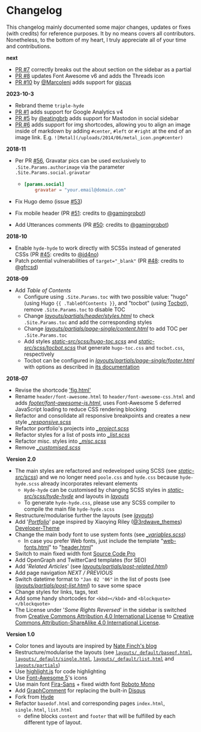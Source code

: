 # Changelog

This changelog mainly documented some major changes, updates or fixes (with credits) for reference purposes. It by no means covers all contributors. Nonetheless, to the bottom of my heart, I truly appreciate all of your time and contributions.

__next__

* [PR #7](https://github.com/derme302/triple-hyde/pull/7) correctly breaks out the about section on the sidebar as a partial
* [PR #8](https://github.com/derme302/triple-hyde/pull/8) updates Font Awesome v6 and adds the Threads icon
* [PR #10](https://github.com/derme302/triple-hyde/pull/10) by [@MarcoIeni](https://github.com/MarcoIeni) adds support for [giscus](https://giscus.app/)


__2023-10-3__

* Rebrand theme `triple-hyde`
* [PR #1](https://github.com/derme302/triple-hyde/pull/1) adds support for Google Analytics v4
* [PR #5](https://github.com/derme302/triple-hyde/pull/5) by [@eatingbrb](https://github.com/eatingbrb) adds support for Mastodon in social sidebar
* [PR #6](https://github.com/derme302/triple-hyde/pull/6) adds support for img shortcodes, allowing you to align an image inside of markdown by adding `#center`, `#left` or `#right` at the end of an image link. E.g. `![Metal](/uploads/2014/06/metal_icon.png#center)`

__2018-11__

* Per PR [#56](https://github.com/htr3n/hyde-hyde/commit/5ed13e17400bbc09a342b60fd50cd9fe3e6f1525), Gravatar pics can be used exclusively to `.Site.Params.authorimage` via the parameter `.Site.Params.social.gravatar`

  * ```toml
    [params.social]
    	gravatar = "your.email@domain.com"
    ```

* Fix Hugo demo (issue [#53](https://github.com/htr3n/hyde-hyde/issues/53))

* Fix mobile header (PR [#51](https://github.com/htr3n/hyde-hyde/pull/51): credits to [@gamingrobot](https://github.com/gamingrobot))

* Add Utterances comments (PR [#50](https://github.com/htr3n/hyde-hyde/pull/50): credits to [@gamingrobot](https://github.com/gamingrobot))

__2018-10__

* Enable `hyde-hyde` to work directly with SCSSs instead of generated CSSs (PR [#45](https://github.com/htr3n/hyde-hyde/pull/45): credits to [@jd4no](https://github.com/jd4no))
* Patch potential vulnerabilities of `target="_blank"` (PR [#48](https://github.com/htr3n/hyde-hyde/pull/48): credits to [@gfrcsd](https://github.com/gfrcsd))

__2018-09__

* Add _Table of Contents_ 
  * Configure using `.Site.Params.toc` with two possible value: "hugo" (using Hugo `{{ .TableOfContents }}`, and "tocbot" (using [Tocbot](https://tscanlin.github.io/tocbot/)), remove `.Site.Params.toc` to disable TOC
  * Change [_layouts/partials/header/styles.html_](https://github.com/htr3n/hyde-hyde/blob/master/layouts/partials/header/styles.html) to check `.Site.Params.toc` and add the corresponding styles
  * Change [_layouts/partials/page-single/content.html_](https://github.com/htr3n/hyde-hyde/blob/master/layouts/partials/page-single/content.html )  to add TOC per `.Site.Params.toc`
  * Add styles [_static-src/scss/hugo-toc.scss_](https://github.com/htr3n/hyde-hyde/blob/v2.0.2/static-src/scss/hugo-toc.scss) and [_static-src/scss/tocbot.scss_](https://github.com/htr3n/hyde-hyde/blob/v2.0.2/static-src/scss/tocbot.scss) that generate `hugo-toc.css` and `tocbot.css`, respectively
  * Tocbot can be configured in [_layouts/partials/page-single/footer.html_](layouts/partials/page-single/footer.html) with options as described in [its documentation](https://tscanlin.github.io/tocbot/#api)

__2018-07__

* Revise the shortcode ['fig.html'](https://github.com/htr3n/hyde-hyde/blob/master/layouts/shortcodes/fig.html)
* Rename `header/font-awesome.html` to `header/font-awesome-css.html` and adds [_footer/font-awesome-js.html_](https://github.com/htr3n/hyde-hyde/blob/master/layouts/partials/footer/font-awesome-js.html), uses Font-Awesome 5 deferred JavaScript loading to reduce CSS rendering blocking
* Refactor and consolidate all responsive breakpoints and creates a new style  [_\_responsive.scss_](https://github.com/htr3n/hyde-hyde/blob/v2.0.1/static-src/scss/hyde-hyde/_responsive.scss)
* Refactor portfolio's projects into [_\_project.scss_](https://github.com/htr3n/hyde-hyde/blob/v2.0.1/static-src/scss/hyde-hyde/_project.scss)
* Refactor styles for a list of posts into [_\_list.scss_](https://github.com/htr3n/hyde-hyde/blob/v2.0.1/static-src/scss/hyde-hyde/_list.scss)
* Refactor misc. styles into [_\_misc.scss_](https://github.com/htr3n/hyde-hyde/blob/v2.0.1/static-src/scss/hyde-hyde/_misc.scss)
* Remove  [_\_customised.scss_](https://github.com/htr3n/hyde-hyde/blob/v2.0.0/static-src/scss/hyde-hyde/_customised.scss)

__Version 2.0__

* The main styles are refactored and redeveloped using SCSS (see [_static-src/scss_](https://github.com/htr3n/hyde-hyde/tree/v2.0.0/static-src/scss))
  and we no longer need `poole.css` and `hyde.css` because `hyde-hyde.scss` already incorporates relevant elements
  * `Hyde-hyde` can be customised by changing SCSS styles in [_static-src/scss/hyde-hyde_](https://github.com/htr3n/hyde-hyde/tree/v2.0.0/static-src/scss/hyde-hyde) and layouts in [_layouts_](https://github.com/htr3n/hyde-hyde/tree/v2.0.0/layouts) 
  * To generate `hyde-hyde.css`, please use any SCSS compiler to compile the main file  `hyde-hyde.scss`
* Restructure/modularise further the layouts (see [_layouts_](https://github.com/htr3n/hyde-hyde/tree/v2.0.0/layouts))
* Add '[_Portfolio_](https://github.com/htr3n/hyde-hyde/tree/v2.0.0/layouts/portfolio)' page inspired by Xiaoying Riley ([@3rdwave_themes](https://twitter.com/3rdwave_themes)) [Developer-Theme](https://github.com/xriley/developer-theme)
* Change the main body font to use system fonts (see [_\_variables.scss_](https://github.com/htr3n/hyde-hyde/tree/v2.0.0/static-src/scss/hyde-hyde/_variables.scss))
	* In case you prefer Web fonts, just include the template "[web-fonts.html](https://github.com/htr3n/hyde-hyde/tree/v2.0.0/layouts/partials/header/web-fonts.html)" to "[header.html](https://github.com/htr3n/hyde-hyde/tree/v2.0.0/layouts/partials/header.html)"
* Switch to main fixed width font [Source Code Pro](https://fonts.google.com/specimen/Source+Code+Pro)
* Add OpenGraph and TwitterCard templates (for SEO)
* Add '_Related Articles_' (see [_layouts/partials/post-related.html_](https://github.com/htr3n/hyde-hyde/tree/v2.0.0/layouts/partials/post-related.html))
* Add page navigation _NEXT / PREVIOUS_
* Switch datetime format to `"Jan 02 '06"` in the list of posts (see [_layouts/partials/post-list.html_](https://github.com/htr3n/hyde-hyde/tree/v2.0.0/layouts/partials/post-list.html)) to save some space
* Change styles for links, tags, text
* Add some handy shortcodes for `<kbd></kbd>` and `<blockquote></blockquote>`
* The License under '_Some Rights Reversed_' in the sidebar is switched from [Creative Commons Attribution 4.0 International License](http://creativecommons.org/licenses/by/4.0/) to [Creative Commons Attribution-ShareAlike 4.0 International License](http://creativecommons.org/licenses/by-sa/4.0/).

__Version 1.0__

* Color tones and layouts are inspired by [Nate Finch's blog](https://npf.io)
* Restructure/modularise the layouts (see [`layouts/_default/baseof.html`](https://github.com/htr3n/hyde-hyde/tree/v1.0.0/layouts/_default/baseof.html), [`layouts/_default/single.html`](https://github.com/htr3n/hyde-hyde/tree/v1.0.0/layouts/_default/single.html), [`layouts/_default/list.html`](https://github.com/htr3n/hyde-hyde/tree/v1.0.0/layouts/_default/list.html) and [`layouts/partials`](https://github.com/htr3n/hyde-hyde/tree/v1.0.0/layouts/partials/))
* Use [highlight.js](https://highlightjs.org) for code highlighting
* Use [Font-Awesome 5](https://fontawesome.com)'s icons
* Use main font [Fira-Sans](https://fonts.google.com/specimen/Fira+Sans) + fixed width font [Roboto Mono](https://fonts.google.com/specimen/Roboto+Mono)
* Add [GraphComment](https://graphcomment.com) for replacing the built-in [Disqus](https://disqus.com)
* Fork from [Hyde](https://github.com/spf13/hyde) 
* Refactor `basedof.html` and corresponding pages `index.html`, `single.html`, `list.html`
    - define blocks `content` and `footer` that will be fulfilled by each different type of layout.
